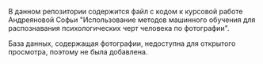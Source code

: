 В данном репозитории содержится файл с кодом к курсовой работе Андреяновой Софьи "Использование методов машинного обучения для распознавания психологических черт человека по фотографии". 

База данных, содержащая фотографии, недоступна для открытого просмотра, поэтому не была добавлена.